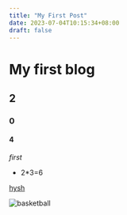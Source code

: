 ```yaml
---
title: "My First Post"
date: 2023-07-04T10:15:34+08:00
draft: false
---
```

# My first blog
## 2
### 0
#### 4
_first_

* 2*3=6 

 [hysh](https://www.hysh.tn.edu.tw/home)


![basketball](https://media4.giphy.com/media/2Fazg4XrLLmoGqwMg/giphy.webp?cid=ecf05e47rfgfmsq1c5ppbetwubdufx05dg8wwuj5f69uld6t&ep=v1_gifs_search&rid=giphy.webp&ct=g)